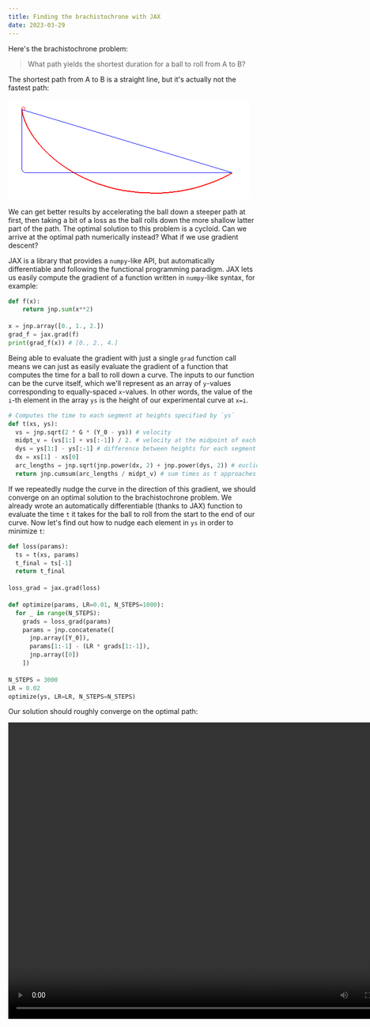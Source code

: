 ```yaml
---
title: Finding the brachistochrone with JAX
date: 2023-03-29
---
```


Here's the brachistochrone problem:

> What path yields the shortest duration for a ball to roll from A to B?

The shortest path from A to B is a straight line, but it's actually not the fastest path:

![](/img/jax/optimal.gif)

We can get better results by accelerating the ball down a steeper path at first, then taking a bit of a loss as the ball rolls down the more shallow latter part of the path. The optimal solution to this problem is a cycloid. Can we arrive at the optimal path numerically instead? What if we use gradient descent?

JAX is a library that provides a `numpy`-like API, but automatically differentiable and following the functional programming paradigm. JAX lets us easily compute the gradient of a function written in `numpy`-like syntax, for example:

```py
def f(x):
	return jnp.sum(x**2)

x = jnp.array([0., 1., 2.])
grad_f = jax.grad(f)
print(grad_f(x)) # [0., 2., 4.]
```

Being able to evaluate the gradient with just a single `grad` function call means we can just as easily evaluate the gradient of a function that computes the time for a ball to roll down a curve. The inputs to our function can be the curve itself, which we'll represent as an array of `y`-values corresponding to equally-spaced `x`-values. In other words, the value of the `i`-th element in the array `ys` is the height of our experimental curve at `x=i`.

```py
# Computes the time to each segment at heights specified by `ys`
def t(xs, ys):
  vs = jnp.sqrt(2 * G * (Y_0 - ys)) # velocity
  midpt_v = (vs[1:] + vs[:-1]) / 2. # velocity at the midpoint of each arc length
  dys = ys[1:] - ys[:-1] # difference between heights for each segment
  dx = xs[1] - xs[0]
  arc_lengths = jnp.sqrt(jnp.power(dx, 2) + jnp.power(dys, 2)) # euclidean distance as arc length
  return jnp.cumsum(arc_lengths / midpt_v) # sum times as t approaches infinity
```

If we repeatedly nudge the curve in the direction of this gradient, we should converge on an optimal solution to the brachistochrone problem. We already wrote an automatically differentiable (thanks to JAX) function to evaluate the time `t` it takes for the ball to roll from the start to the end of our curve. Now let's find out how to nudge each element in `ys` in order to minimize `t`:

```py
def loss(params):
  ts = t(xs, params)
  t_final = ts[-1]
  return t_final

loss_grad = jax.grad(loss)

def optimize(params, LR=0.01, N_STEPS=1000):
  for _ in range(N_STEPS):
    grads = loss_grad(params)
    params = jnp.concatenate([
      jnp.array([Y_0]),
      params[1:-1] - (LR * grads[1:-1]),
      jnp.array([0])
    ])

N_STEPS = 3000
LR = 0.02
optimize(ys, LR=LR, N_STEPS=N_STEPS)
```

Our solution should roughly converge on the optimal path:

<!-- {{< rawhtml >}} -->
<video width="800" height="600" controls="controls">
	<source src="/img/jax/brachistochrone.mp4" type="video/mp4">
</video>
<!-- {{< /rawhtml >}} -->
